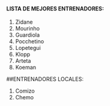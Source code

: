 #### LISTA DE MEJORES ENTRENADORES:
1. Zidane
2. Mourinho
3. Guardiola
4. Pocchetino
5. Lopetegui
6. Klopp
7. Arteta
8. Koeman

##ENTRENADORES LOCALES:

1. Comizo
2. Chemo
